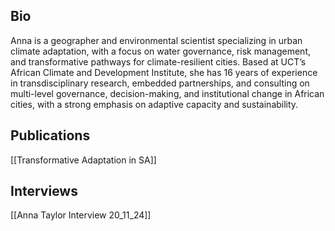 ## Bio

Anna is a geographer and environmental scientist specializing in urban climate adaptation, with a focus on water governance, risk management, and transformative pathways for climate-resilient cities. Based at UCT’s African Climate and Development Institute, she has 16 years of experience in transdisciplinary research, embedded partnerships, and consulting on multi-level governance, decision-making, and institutional change in African cities, with a strong emphasis on adaptive capacity and sustainability.
## Publications

[[Transformative Adaptation in SA]]

## Interviews

[[Anna Taylor Interview 20_11_24]]
